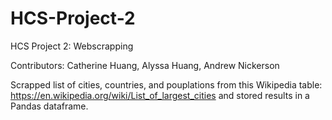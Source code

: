 # HCS-Project-2
HCS Project 2: Webscrapping

Contributors: Catherine Huang, Alyssa Huang, Andrew Nickerson

Scrapped list of cities, countries, and pouplations from this Wikipedia table: https://en.wikipedia.org/wiki/List_of_largest_cities and stored results in a Pandas dataframe.
